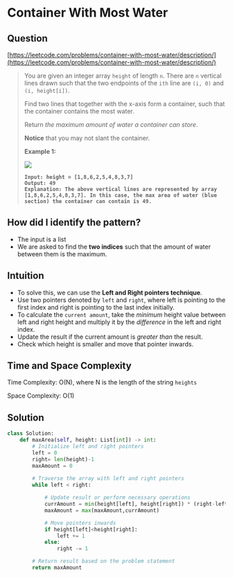 # Container With Most Water

## Question

[https://leetcode.com/problems/container-with-most-water/description/](https://leetcode.com/problems/container-with-most-water/description/)

> You are given an integer array `height` of length `n`. There are `n` vertical lines drawn such that the two endpoints of the `ith` line are `(i, 0)` and `(i, height[i])`.
>
> Find two lines that together with the x-axis form a container, such that the container contains the most water.
>
> Return _the maximum amount of water a container can store_.
>
> **Notice** that you may not slant the container.
>
> &#x20;
>
> **Example 1:**
>
> ![](https://s3-lc-upload.s3.amazonaws.com/uploads/2018/07/17/question\_11.jpg)
>
> <pre><code><strong>Input: height = [1,8,6,2,5,4,8,3,7]
> </strong><strong>Output: 49
> </strong><strong>Explanation: The above vertical lines are represented by array [1,8,6,2,5,4,8,3,7]. In this case, the max area of water (blue section) the container can contain is 49.
> </strong></code></pre>

## How did I identify the pattern?

* The input is a list
* We are asked to find the **two indices** such that the amount of water between them is the maximum.

## Intuition

* To solve this, we can use the **Left and Right pointers technique**.
* Use two pointers denoted by `left` and `right`, where left is pointing to the first index and right is pointing to the last index initially.
* To calculate the `current amount`, take the _minimum_ height value between left and right height and multiply it by the _difference_ in the left and right index.
* Update the result if the current amount is _greater than_ the result.
* Check which height is smaller and move that pointer inwards.

## Time and Space Complexity

Time Complexity: O(N), where N is the length of the string `heights`

Space Complexity: O(1)

## Solution

```python
class Solution:
    def maxArea(self, height: List[int]) -> int:
        # Initialize left and right pointers
        left = 0
        right= len(height)-1
        maxAmount = 0
    
        # Traverse the array with left and right pointers
        while left < right:

            # Update result or perform necessary operations
            currAmount = min(height[left], height[right]) * (right-left)
            maxAmount = max(maxAmount,currAmount)

            # Move pointers inwards
            if height[left]<height[right]:
                left += 1
            else:
                right -= 1

        # Return result based on the problem statement
        return maxAmount
```
